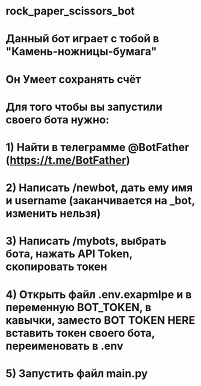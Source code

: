 # rock_paper_scissors_bot

# Данный бот играет с тобой в "Камень-ножницы-бумага"
# Он Умеет сохранять счёт

# Для того чтобы вы запустили своего бота нужно:
# 1) Найти в телеграмме @BotFather (https://t.me/BotFather)
# 2) Написать /newbot, дать ему имя и username (заканчивается на _bot, изменить нельзя)
# 3) Написать /mybots, выбрать бота, нажать API Token, скопировать токен
# 4) Открыть файл .env.exapmlpe и в переменную BOT_TOKEN, в кавычки, заместо BOT TOKEN HERE вставить токен своего бота, переименовать в .env
# 5) Запустить файл main.py
#
#
#
